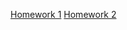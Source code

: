 [Homework 1](https://github.com/Vrybalcenko/genius-homework/)
[Homework 2](https://github.com/Vrybalcenko/genius-homework/)
